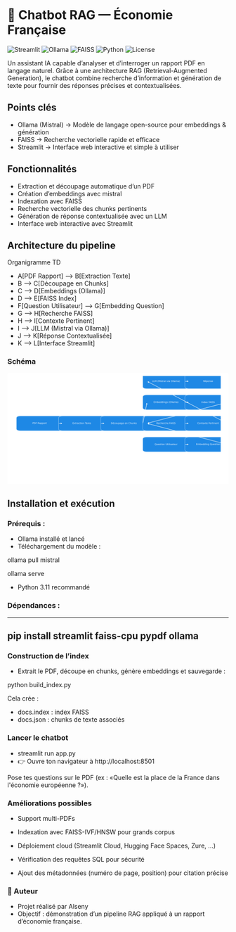 # 🤖 Chatbot RAG — Économie Française  

![Streamlit](https://img.shields.io/badge/Made%20with-Streamlit-FF4B4B?logo=streamlit&logoColor=white)
![Ollama](https://img.shields.io/badge/Powered%20by-Ollama-000000?logo=openai&logoColor=white)
![FAISS](https://img.shields.io/badge/Vector%20Search-FAISS-0055A4?logo=apache&logoColor=white)
![Python](https://img.shields.io/badge/Python-3.11+-3776AB?logo=python&logoColor=white)
![License](https://img.shields.io/badge/License-MIT-green)


Un assistant IA capable d’analyser et d’interroger un rapport PDF en langage naturel.
Grâce à une architecture RAG (Retrieval-Augmented Generation), le chatbot combine recherche d’information et génération de texte pour fournir des réponses précises et contextualisées.

## Points clés
- Ollama (Mistral) → Modèle de langage open-source pour embeddings & génération
- FAISS → Recherche vectorielle rapide et efficace
- Streamlit → Interface web interactive et simple à utiliser

## Fonctionnalités
- Extraction et découpage automatique d’un PDF
- Création d’embeddings avec mistral
- Indexation avec FAISS
- Recherche vectorielle des chunks pertinents
- Génération de réponse contextualisée avec un LLM
- Interface web interactive avec Streamlit

## Architecture du pipeline
Organigramme TD
   - A[PDF Rapport] --> B[Extraction Texte]
   - B --> C[Découpage en Chunks]
   -  C --> D[Embeddings (Ollama)]
   -  D --> E[FAISS Index]
   -  F[Question Utilisateur] --> G[Embedding Question]
   -  G --> H[Recherche FAISS]
   - H --> I[Contexte Pertinent]
   - I --> J[LLM (Mistral via Ollama)]
   - J --> K[Réponse Contextualisée]
   - K --> L[Interface Streamlit]
### Schéma
![Pipeline RAG](images/Pipeline_rag_chatbot_dark.png)

## Installation et exécution
### Prérequis :
- Ollama installé et lancé
- Téléchargement du modèle :

ollama pull mistral

ollama serve

- Python 3.11 recommandé

### Dépendances :
---
pip install streamlit faiss-cpu pypdf ollama
---

### Construction de l’index

- Extrait le PDF, découpe en chunks, génère embeddings et sauvegarde :
  
python build_index.py
  
Cela crée :

- docs.index : index FAISS
- docs.json : chunks de texte associés

### Lancer le chatbot
- streamlit run app.py
- 👉 Ouvre ton navigateur à http://localhost:8501

Pose tes questions sur le PDF (ex : «Quelle est la place de la France dans l'économie européenne ?»).

### Améliorations possibles

- Support multi-PDFs

- Indexation avec FAISS-IVF/HNSW pour grands corpus

- Déploiement cloud (Streamlit Cloud, Hugging Face Spaces, Zure, ...)

- Vérification des requêtes SQL pour sécurité

- Ajout des métadonnées (numéro de page, position) pour citation précise

### 👤 Auteur
- Projet réalisé par Alseny
- Objectif : démonstration d’un pipeline RAG appliqué à un rapport d’économie française.
